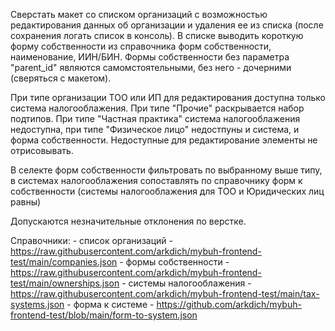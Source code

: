 Сверстать макет со списком организаций с возможностью редактирования данных об организации и удаления ее из списка (после сохранения логать список в консоль). В списке выводить короткую форму собственности из справочника форм собственности, наименование, ИИН/БИН. Формы собственности без параметра "parent_id" являются самомстоятельными, без него - дочерними (сверяться с макетом).

При типе организации ТОО или ИП для редактирования доступна только система налогооблажения. При типе "Прочие" раскрывается набор подтипов. При типе "Частная практика" система налогооблажения недоступна, при типе "Физическое лицо" недостпуны и система, и форма собственности. Недоступные для редактирование элементы не отрисовывать.

В селекте форм собственности фильтровать по выбранному выше типу, в системах налогооблажения сопоставлять по справочнику форм к собственности (системы налогооблажения для ТОО и Юридических лиц равны)

Допускаются незначительные отклонения по верстке.

Справочники:
    - список организаций - https://raw.githubusercontent.com/arkdich/mybuh-frontend-test/main/companies.json
    - формы собственности - https://raw.githubusercontent.com/arkdich/mybuh-frontend-test/main/ownerships.json
    - системы налогооблажения - https://raw.githubusercontent.com/arkdich/mybuh-frontend-test/main/tax-systems.json
    - форма к системе - https://github.com/arkdich/mybuh-frontend-test/blob/main/form-to-system.json
